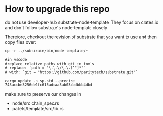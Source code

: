 # How to upgrade this repo

do not use developer-hub substrate-node-template. They focus on crates.io and don't follow substrate's node-template closely

Therefore, checkout the revision of substrate that you want to use and then copy files over:

```
cp -r ../substrate/bin/node-template/* .

#in vscode
#replace relative paths with git in tomls
# replace: `path = "\.\.\/\.\.[^"]*"`
# with: `git = "https://github.com/paritytech/substrate.git"`

cargo update -p sp-std --precise 743accbe3256de2fc615adcaa3ab03ebdbbb4dbd

```

make sure to preserve our changes in
* node/src chain_spec.rs
* pallets/template/src/lib.rs
